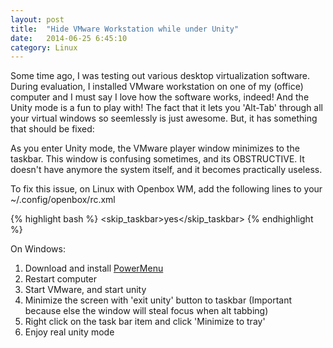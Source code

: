 ```yaml
---
layout: post
title:  "Hide VMware Workstation while under Unity"
date:   2014-06-25 6:45:10
category: Linux
---
```


Some time ago, I was testing out various desktop virtualization software. During evaluation, I installed VMware workstation on one of my (office) computer and I must say I love how the software works, indeed! And the Unity mode is a fun to play with! The fact that it lets you 'Alt-Tab' through all your virtual windows so seemlessly is just awesome. But, it has something that should be fixed:

As you enter Unity mode, the VMware player window minimizes to the taskbar. This window is confusing sometimes, and its OBSTRUCTIVE. It doesn't have anymore the system itself, and it becomes practically useless.

To fix this issue, on Linux with Openbox WM, add the following lines to your ~/.config/openbox/rc.xml

{% highlight bash %}
<application title="Loading... - VMware Workstation">
<skip_taskbar>yes</skip_taskbar>
</application>
{% endhighlight %}

On Windows: 

1. Download and install [PowerMenu](http://www.abstractpath.com/powermenu/)
2. Restart computer
3. Start VMware, and start unity
4. Minimize the screen with 'exit unity' button to taskbar (Important because else the window will steal focus when alt tabbing)
5. Right click on the task bar item and click 'Minimize to tray'
6. Enjoy real unity mode 
